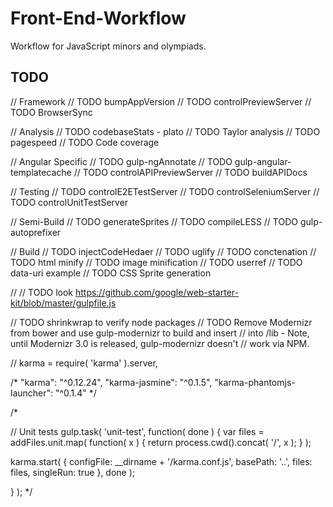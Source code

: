 Front-End-Workflow
==================

Workflow for JavaScript minors and olympiads.

TODO
----

// Framework
// TODO bumpAppVersion
// TODO controlPreviewServer
// TODO BrowserSync

// Analysis
// TODO codebaseStats - plato
// TODO Taylor analysis
// TODO pagespeed
// TODO Code coverage

// Angular Specific
// TODO gulp-ngAnnotate
// TODO gulp-angular-templatecache
// TODO controlAPIPreviewServer
// TODO buildAPIDocs

// Testing
// TODO controlE2ETestServer
// TODO controlSeleniumServer
// TODO controlUnitTestServer

// Semi-Build
// TODO generateSprites
// TODO compileLESS
// TODO gulp-autoprefixer

// Build
// TODO injectCodeHedaer
// TODO uglify
// TODO conctenation
// TODO html minify
// TODO image minification
// TODO userref
// TODO data-uri example
// TODO CSS Sprite generation

// 
// TODO look https://github.com/google/web-starter-kit/blob/master/gulpfile.js


// TODO shrinkwrap to verify node packages
// TODO Remove Modernizr from bower and use gulp-modernizr to build and insert
// into /lib - Note, until Modernizr 3.0 is released, gulp-modernizr doesn't
// work via NPM.

// karma     = require( 'karma' ).server,

/*
    "karma": "^0.12.24",
    "karma-jasmine": "^0.1.5",
    "karma-phantomjs-launcher": "^0.1.4"
    */

/*



// Unit tests
gulp.task( 'unit-test', function( done ) {
  var files = addFiles.unit.map( function( x ) {
    return process.cwd().concat( '/', x );
  } );

  karma.start( {
    configFile: __dirname + '/karma.conf.js',
    basePath: '..',
    files: files,
    singleRun: true
  }, done );

} );
*/
